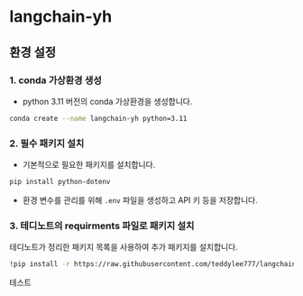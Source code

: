 # langchain-yh

## 환경 설정

### 1. conda 가상환경 생성
- python 3.11 버전의 conda 가상환경을 생성합니다.

```sh
conda create --name langchain-yh python=3.11
```

### 2. 필수 패키지 설치
- 기본적으로 필요한 패키지를 설치합니다.

```sh
pip install python-dotenv
```

- 환경 변수를 관리를 위해 `.env` 파일을 생성하고 API 키 등을 저장합니다.

### 3. 테디노트의 requirments 파일로 패키지 설치
테디노트가 정리한 패키지 목록을 사용하여 추가 패키지를 설치합니다.

```sh
!pip install -r https://raw.githubusercontent.com/teddylee777/langchain-kr/main/requirements.txt
```

테스트